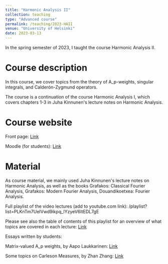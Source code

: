 ```yaml
---
title: "Harmonic Analysis II"
collection: teaching
type: "Advanced course"
permalink: /teaching/2023-HAII
venue: "University of Helsinki"
date: 2023-03-13
---
```


In the spring semester of 2023, I taught the course Harmonic Analysis II.

Course description
======

In this course, we cover topics from the theory of A_p-weights, singular integrals, and Calderón-Zygmund operators.

The course is a continuation of the course Harmonic Analysis I, which covers chapters 1-3 in Juha Kinnunen's lecture notes on Harmonic Analysis.

Course website
======

Front page: [Link](https://studies.helsinki.fi/courses/cur/hy-opt-cur-2223-ce34a870-744c-4e07-b511-339055a4c8c3/MAST31015/Harmonic_analysis_II_Lectures)

Moodle (for students): [Link](https://moodle.helsinki.fi/course/view.php?id=57420)

Material
======
As course material, we mainly used Juha Kinnunen's lecture notes on Harmonic Analysis, as well as the books Grafakos: Classical Fourier Analysis, Grafakos: Modern Fourier Analysis, Douandikoetxea: Fourier Analysis.

Full playlist of the video lectures (add to youtube.com link): /playlist?list=PLKnTm7UeIVwd9ikpq_lYzyeV6ItEDL7gE

Please see also the table of contents of this playlist for an overview of what topics are covered in each lecture: [Link](https://atkoski.fi/files/HA2toc.html)

Essays written by students:

Matrix-valued A_p weights, by Aapo Laukkarinen: [Link](https://atkoski.fi/files/HA2_essay_laukkarinen.pdf) 

Some topics on Carleson Measures, by Zhan Zhang: [Link](https://atkoski.fi/files/HA2_essay_zhang.pdf) 
